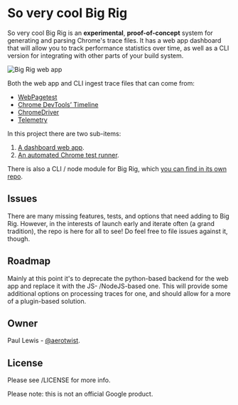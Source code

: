 ﻿# So very cool Big Rig

So very cool Big Rig is an **experimental**, **proof-of-concept** system for generating and parsing Chrome's trace files. It has a web app dashboard that will allow you to track performance statistics over time, as well as a CLI version for integrating with other parts of your build system.

![Big Rig web app](https://cloud.githubusercontent.com/assets/617438/10881331/b83e9868-8159-11e5-9f0e-285549e89c76.png)

Both the web app and CLI ingest trace files that can come from:

* [WebPagetest](http://webpagetest.org)
* [Chrome DevTools’ Timeline](https://developers.google.com/web/tools/chrome-devtools/profile/evaluate-performance/timeline-tool)
* [ChromeDriver](https://sites.google.com/a/chromium.org/chromedriver/)
* [Telemetry](https://www.chromium.org/developers/telemetry)

In this project there are two sub-items:

1. [A dashboard web app](app/).
1. [An automated Chrome test runner](test-runner/).

There is also a CLI / node module for Big Rig, which [you can find in its own repo](https://github.com/GoogleChrome/node-big-rig).

## Issues

There are many missing features, tests, and options that need adding to Big Rig. However, in the interests of launch early and iterate often (a grand tradition), the repo is here for all to see! Do feel free to file issues against it, though.

## Roadmap

Mainly at this point it's to deprecate the python-based backend for the web app and replace it with the JS- /NodeJS-based one. This will provide some additional options on processing traces for one, and should allow for a more of a plugin-based solution.

## Owner

Paul Lewis - [@aerotwist](https://twitter.com/aerotwist).

## License

Please see /LICENSE for more info.

Please note: this is not an official Google product.
